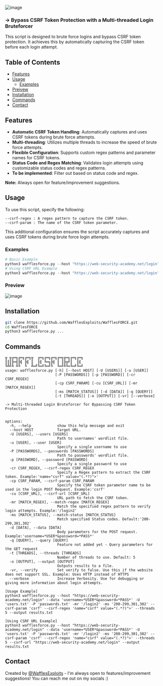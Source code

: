 ![image](https://github.com/user-attachments/assets/207902fe-2e60-497b-9a79-1ddcb460b7ca)
### -> Bypass CSRF Token Protection with a Multi-threaded Login Bruteforcer
This script is designed to brute force logins and bypass CSRF token protection. It achieves this by automatically capturing the CSRF token before each login attempt.

## Table of Contents
- [Features](#features)
- [Usage](#Usage)
  - [Examples](#examples)
- [Preivew](#Preview)
- [Installation](#installation)
- [Commands](#Commands)
- [Contact](#contact)


## Features
- **Automatic CSRF Token Handling**: Automatically captures and uses CSRF tokens during brute force attempts.
- **Multi-threading**: Utilizes multiple threads to increase the speed of brute force attempts.
- **Flexible Configuration**: Supports custom regex patterns and parameter names for CSRF tokens.
- **Status Code and Regex Matching**: Validates login attempts using customizable status codes and regex patterns.
- **To be implemented**: Filter out based on status code and regex.

**Note:** Always open for feature/improvement suggestions.

## Usage
To use this script, specify the following:
```
--csrf-regex : A regex pattern to capture the CSRF token.
--csrf-param : The name of the CSRF token parameter.
```
This additional configuration ensures the script accurately captures and uses CSRF tokens during brute force login attempts.
### Examples
```Python
# Basic Example
python3 wafflesforce.py --host "https://web-security-academy.net/login" --data 'username=*USER*&password=*PASS*' -U 'users.txt' -P 'passwords.txt' -mr '/login2' -ms '200-299,301,302' --csrf-param 'csrf' --csrf-regex 'name="csrf" value="(.*?)">' --threads 5 --output results.txt
# Using CSRF URL Example
python3 wafflesforce.py --host "https://web-security-academy.net/login" --data 'username=*USER*&password=*PASS*' -U 'users.txt' -P 'passwords.txt' -mr '/login2' -ms '200-299,301,302' --csrf-param 'csrf' --csrf-regex 'name="csrf" value="(.*?)">' --threads 5 --csrf-url "https://web-security-academy.net/login" --output results.txt
```

### Preview
![image](https://github.com/user-attachments/assets/6572f919-b586-405a-a365-ebeef00830a2)

## Installation
```bash
git clone https://github.com/WafflesExploits/WafflesFORCE.git
cd WafflesFORCE
python3 wafflesforce.py ...
```
## Commands 
```
╦ ╦╔═╗╔═╗╔═╗╦  ╔═╗╔═╗╔═╗╔═╗╦═╗╔═╗╔═╗
║║║╠═╣╠╣ ╠╣ ║  ║╣ ╚═╗╠╣ ║ ║╠╦╝║  ║╣ 
╚╩╝╩ ╩╚  ╚  ╩═╝╚═╝╚═╝╚  ╚═╝╩╚═╚═╝╚═╝
usage: wafflesforce.py [-h] [--host HOST] [-U [USERS]] [-u [USER]]
                       [-P [PASSWORDS]] [-p [PASSWORD]] [-cr CSRF_REGEX]
                       [-cp CSRF_PARAM] [-cu [CSRF_URL]] [-mr [MATCH_REGEX]]
                       [-ms [MATCH_STATUS]] [-d [DATA]] [-q [QUERY]]
                       [-t [THREADS]] [-o [OUTPUT]] [-vr] [--verbose]

-> Multi-threaded Login Bruteforcer for Bypassing CSRF Token Protection
 

options:
  -h, --help            show this help message and exit
  --host HOST           Target URL.
  -U [USERS], --users [USERS]
                        Path to usernames' wordlist file.
  -u [USER], --user [USER]
                        Specify a single username to use
  -P [PASSWORDS], --passwords [PASSWORDS]
                        Path to passwords' wordlist file.
  -p [PASSWORD], --password [PASSWORD]
                        Specify a single password to use
  -cr CSRF_REGEX, --csrf-regex CSRF_REGEX
                        Specify a Regex pattern to extract the CSRF token. Example:'name="csrf" value="(.*?)">'
  -cp CSRF_PARAM, --csrf-param CSRF_PARAM
                        Specify the CSRF token parameter name to be used in the login POST Request. Example:'csrf'
  -cu [CSRF_URL], --csrf-url [CSRF_URL]
                        URL path to fetch the CSRF token.
  -mr [MATCH_REGEX], --match-regex [MATCH_REGEX]
                        Match the specified regex pattern to verify login attempts. Example:'/login2'
  -ms [MATCH_STATUS], --match-status [MATCH_STATUS]
                        Match specified Status codes. Default:'200-299,301,302'
  -d [DATA], --data [DATA]
                        Body parameters for the POST request. Example:'username=*USER*&password=*PASS*'
  -q [QUERY], --query [QUERY]
                        Feature not added yet - Query parameters for the GET request
  -t [THREADS], --threads [THREADS]
                        Number of threads to use. Default: 5
  -o [OUTPUT], --output [OUTPUT]
                        Outputs results to a file.
  -vr, --verify         Set verify to false. Use this if the website does not support SSL. Example: Uses HTTP instead of HTTPS
  --verbose             Increase Verbosity. Use for debugging or giving more information about login attempts.

[Usage Example]
python3 wafflesforce.py --host "https://web-security-academy.net/login" --data 'username=*USER*&password=*PASS*' -U 'users.txt' -P 'passwords.txt' -mr '/login2' -ms '200-299,301,302' --csrf-param 'csrf' --csrf-regex 'name="csrf" value="(.*?)">' --threads 5 --output results.txt

[Using CSRF URL Example]
python3 wafflesforce.py --host "https://web-security-academy.net/login" --data 'username=*USER*&password=*PASS*' -U 'users.txt' -P 'passwords.txt' -mr '/login2' -ms '200-299,301,302' --csrf-param 'csrf' --csrf-regex 'name="csrf" value="(.*?)">' --threads 5 --csrf-url "https://web-security-academy.net/login" --output results.txt
```

## Contact
Created by [@WafflesExploits](https://wafflesexploits.github.io/about/) - I'm always open to features/improvement suggestions! You can reach me out on my socials :)
